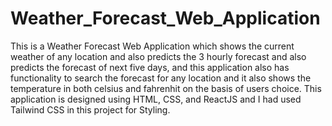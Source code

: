 # Weather_Forecast_Web_Application
This is a Weather Forecast Web Application which shows the current weather of any location and also predicts the 3 hourly forecast and also predicts the forecast of next five days, and this application also has functionality to search the forecast for any location and it also shows the temperature in both celsius and fahrenhit on the basis of users choice. This application is designed using HTML, CSS, and ReactJS and I had used Tailwind CSS in this project for Styling.